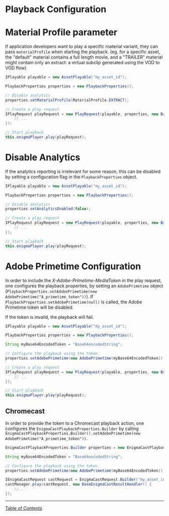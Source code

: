 <!--
SPDX-FileCopyrightText: 2024 Red Bee Media Ltd <https://www.redbeemedia.com/>

SPDX-License-Identifier: MIT
-->

# Playback Configuration
# Material Profile parameter
If application developers want to play a specific material variant, they can pass `materialProfile` when starting the playback.
(eg. for a specific asset, the "default" material contains a full length movie, and a "TRAILER" material might contain only an extract: a virtual subclip generated using the VOD to VOD flow)

```java
IPlayable playable = new AssetPlayable("my_asset_id");

PlaybackProperties properties = new PlaybackProperties();

// Disable analytics
properties.setMaterialProfile(MaterialProfile.EXTRACT);

// Create a play request
IPlayRequest playRequest = new PlayRequest(playable, properties, new BasePlayResultHandler() {
    // ...
});

// Start playback
this.enigmaPlayer.play(playRequest);

```

# Disable Analytics
If the analytics reporting is irrelevant for some reason, this can be disabled by setting a configuration flag in the `PlaybackProperties` object.

```java
IPlayable playable = new AssetPlayable("my_asset_id");

PlaybackProperties properties = new PlaybackProperties();

// Disable analytics
properties.setAnalyticsEnabled(false);

// Create a play request
IPlayRequest playRequest = new PlayRequest(playable, properties, new BasePlayResultHandler() {
    // ...
});

// Start playback
this.enigmaPlayer.play(playRequest);

```

# Adobe Primetime Configuration

In order to include the _X-Adobe-Primetime-MediaToken_ in the play request, one configures the playback properties, by setting an `AdobePrimetime` object (`PlaybackProperties.setAdobePrimetime(new AdobePrimetime("A_primetime_token"))`). If `PlaybackProperties.setAdobePrimetime(null)` is called, the Adobe Primetime token will be disabled.

If the token is invalid, the playback will fail.

```java
IPlayable playable = new AssetPlayable("my_asset_id");

PlaybackProperties properties = new PlaybackProperties();

String myBase64EncodedToken = "Base64encodedString";

// Configure the playback using the token.
properties.setAdobePrimetime(new AdobePrimetime(myBase64EncodedToken));

// Create a play request
IPlayRequest playRequest = new PlayRequest(playable, properties, new BasePlayResultHandler() {
    // ...
});

// Start playback
this.enigmaPlayer.play(playRequest);
```

## Chromecast
In order to provide the token to a Chromecast playback action, one configures the `EnigmaCastPlaybackProperties.Builder` by calling `EnigmaCastPlaybackProperties.Builder().setAdobePrimetime(new AdobePrimetime("A_primetime_token"))`.

```java
EnigmaCastPlaybackProperties.Builder properties = new EnigmaCastPlaybackProperties.Builder();

String myBase64EncodedToken = "Base64encodedString";

// Configure the playback using the token.
properties.setAdobePrimetime(new AdobePrimetime(myBase64EncodedToken));

IEnigmaCastRequest castRequest = EnigmaCastRequest.Builder("my_asset_id", my_session).setPlaybackProperties(playbackProperties.build()).build();
castManager.play(castRequest, new BaseEnigmaCastResultHandler() { 
    //...
});
```



___
[Table of Contents](../index.md)<br/>
